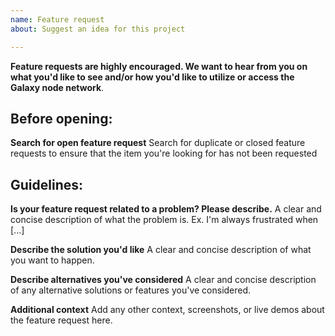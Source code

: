 ```yaml
---
name: Feature request
about: Suggest an idea for this project

---
```


**Feature requests are highly encouraged. We want to hear from you on what you'd like to see and/or how you'd like to utilize or access the Galaxy node network**.

## Before opening:

**Search for open feature request**
Search for duplicate or closed feature requests to ensure that the item you're looking for has not been requested

## Guidelines:

**Is your feature request related to a problem? Please describe.**
A clear and concise description of what the problem is. Ex. I'm always frustrated when [...]

**Describe the solution you'd like**
A clear and concise description of what you want to happen.

**Describe alternatives you've considered**
A clear and concise description of any alternative solutions or features you've considered.

**Additional context**
Add any other context, screenshots, or live demos about the feature request here.

